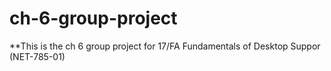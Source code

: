 # ch-6-group-project

**This is the ch 6 group project for 17/FA Fundamentals of Desktop Suppor (NET-785-01)
